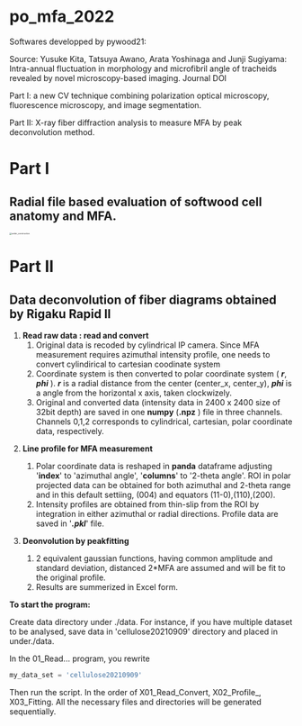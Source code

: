 # po_mfa_2022
Softwares developped by pywood21: 

Source: Yusuke Kita, Tatsuya Awano, Arata Yoshinaga and Junji Sugiyama: Intra-annual fluctuation in morphology and microfibril angle of tracheids revealed by novel microscopy-based imaging. Journal DOI

 



Part I: a new CV technique combining polarization optical microscopy, fluorescence microscopy, and image segmentation.

Part II: X-ray fiber diffraction analysis to measure MFA by peak deconvolution method.



# Part I

## Radial file based evaluation of softwood cell anatomy and MFA.



<img src="underconstruction.png" alt="under_construction" style="zoom:25%;" />





# Part II

## Data deconvolution of fiber diagrams obtained by Rigaku Rapid II 



1) **Read raw data  : read and convert**
   1) Original data is recoded by cylindrical IP camera. Since MFA measurement requires azimuthal intensity profile, one needs to convert cylindirical to cartesian coodinate system
   2) Coordinate system is then converted to polar coordinate system ( ***r***, ***phi*** ). ***r*** is a radial distance from the center (center_x, center_y), ***phi*** is a angle from the horizontal x axis, taken clockwizely.
   3) Original and converted data (intensity data in 2400 x 2400 size of 32bit depth) are saved in one **numpy** (**.npz** ) file in three channels. Channels 0,1,2 corresponds to cylindrical, cartesian, polar coordinate data, respectively.

2. **Line profile for MFA measurement**
   1. Polar coordinate data is reshaped in **panda** dataframe adjusting '**index**' to 'azimuthal angle', '**columns**' to '2-theta angle'. ROI in polar projected data can be obtained for both azimuthal and 2-theta range and in this default settiing, (004) and equators (11-0),(110),(200).  
   2. Intensity profiles are obtained from thin-slip from the ROI by integration in either azimuthal or radial directions. Profile data are saved in '***.pkl***' file.

3. **Deonvolution by peakfitting**
   1. 2 equivalent gaussian functions, having common amplitude and standard deviation, distanced 2*MFA are assumed and will be fit to the original profile.
   2. Results are summerized in Excel form.



**To start the program:**

Create data directory under ./data. For instance, if you have multiple dataset to be analysed, save data in 'cellulose20210909' directory and placed in under./data.

In the 01_Read... program, you rewrite

```python
my_data_set = 'cellulose20210909'
```

Then run the script. In the order of X01_Read_Convert, X02_Profile_, X03_Fitting. All the necessary files and directories will be generated sequentially.
